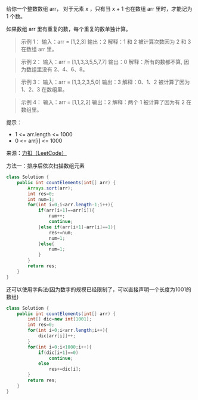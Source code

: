 给你一个整数数组 arr， 对于元素 x ，只有当 x + 1 也在数组 arr 里时，才能记为 1 个数。

如果数组 arr 里有重复的数，每个重复的数单独计算。

>示例 1：
输入：arr = [1,2,3]
输出：2
解释：1 和 2 被计算次数因为 2 和 3 在数组 arr 里。

>示例 2：
输入：arr = [1,1,3,3,5,5,7,7]
输出：0
解释：所有的数都不算, 因为数组里没有 2、4、6、8。

>示例 3：
输入：arr = [1,3,2,3,5,0]
输出：3
解释：0、1、2 被计算了因为 1、2、3 在数组里。

>示例 4：
输入：arr = [1,1,2,2]
输出：2
解释：两个 1 被计算了因为有 2 在数组里。
 

提示：
- 1 <= arr.length <= 1000
- 0 <= arr[i] <= 1000

来源：[力扣（LeetCode）](https://leetcode-cn.com/problems/counting-elements)

方法一：排序后依次扫描数组元素

```java
class Solution {
    public int countElements(int[] arr) {
        Arrays.sort(arr);
        int res=0;
        int num=1;
        for(int i=0;i<arr.length-1;i++){
            if(arr[i+1]==arr[i]){
                num++;
                continue;
            }else if(arr[i+1]-arr[i]==1){
                res+=num;
                num=1;
            }else{
                num=1;
            }
        }
        return res;
    }
}
```

还可以使用字典法(因为数字的规模已经限制了，可以直接声明一个长度为1001的数组)

```java
class Solution {
    public int countElements(int[] arr) {
        int[] dic=new int[1001];
        int res=0;
        for(int i=0;i<arr.length;i++){
            dic[arr[i]]++;
        }
        for(int i=0;i<1000;i++){
            if(dic[i+1]==0)
                continue;
            else 
                res+=dic[i];
        }
        return res;
    }
}
```
